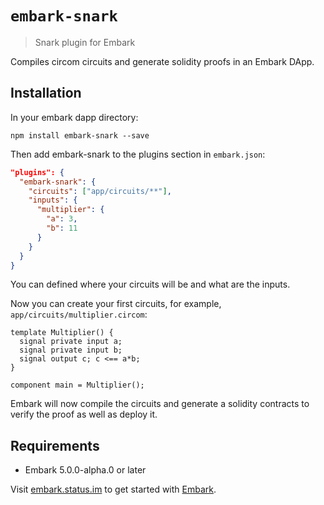 # `embark-snark`

> Snark plugin for Embark

Compiles circom circuits and generate solidity proofs in an Embark DApp.

## Installation

In your embark dapp directory:

```
npm install embark-snark --save
```

Then add embark-snark to the plugins section in `embark.json`:

```json
"plugins": {
  "embark-snark": {
    "circuits": ["app/circuits/**"],
    "inputs": {
      "multiplier": {
        "a": 3,
        "b": 11
      }
    }
  }
}
```

You can defined where your circuits will be and what are the inputs.

Now you can create your first circuits, for example,
`app/circuits/multiplier.circom`:

```
template Multiplier() {
  signal private input a;
  signal private input b;
  signal output c; c <== a*b;
}

component main = Multiplier();
```

Embark will now compile the circuits and generate a solidity contracts to
verify the proof as well as deploy it.

## Requirements

- Embark 5.0.0-alpha.0 or later

Visit [embark.status.im](https://embark.status.im/) to get started with
[Embark](https://github.com/embark-framework/embark).
